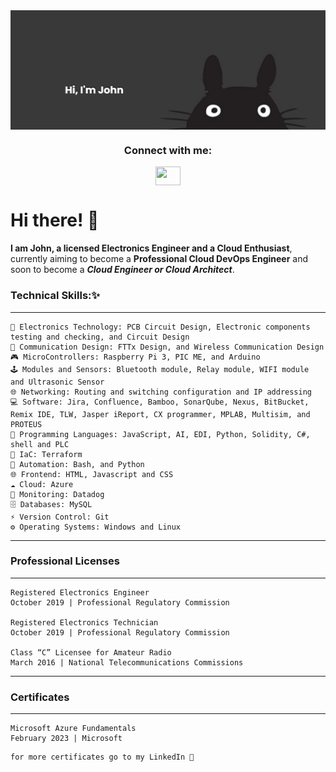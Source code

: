 <img align="center" alt="Coding" width="1000" src="Totoro.png">
<h3 align="center">Connect with me:</h3>
<p align="center">
<a href="https://www.linkedin.com/in/delarosajohnd/" target="blank"><img align="center" src="https://cdn.jsdelivr.net/npm/simple-icons@3.0.1/icons/linkedin.svg" alt="" height="30" width="40" /></a>


# Hi there! 👋

**I am John, a licensed Electronics Engineer and a Cloud Enthusiast**, currently aiming to become a **Professional Cloud DevOps Engineer** and soon to become a ***Cloud Engineer or Cloud Architect***.

### Technical Skills:✨
-----------------------------------------------------------------------------------------------------------------------------------------------------------------------
	🧠 Electronics Technology: PCB Circuit Design, Electronic components testing and checking, and Circuit Design
	📡 Communication Design: FTTx Design, and Wireless Communication Design
	🎮 MicroControllers: Raspberry Pi 3, PIC ME, and Arduino
	🕹 Modules and Sensors: Bluetooth module, Relay module, WIFI module and Ultrasonic Sensor
	🌐 Networking: Routing and switching configuration and IP addressing
	💻 Software: Jira, Confluence, Bamboo, SonarQube, Nexus, BitBucket, Remix IDE, TLW, Jasper iReport, CX programmer, MPLAB, Multisim, and PROTEUS
	📝 Programming Languages: JavaScript, AI, EDI, Python, Solidity, C#, shell and PLC
	🧱 IaC: Terraform
	🤖 Automation: Bash, and Python
	🌐 Frontend: HTML, Javascript and CSS
	☁ Cloud: Azure
	📱 Monitoring: Datadog
	🗄 Databases: MySQL
	⚡ Version Control: Git
	⚙️ Operating Systems: Windows and Linux
-----------------------------------------------------------------------------------------------------------------------------------------------------------------------
### Professional Licenses 
-----------------------------------------------------------------------------------------------------------------------------------------------------------------------
	Registered Electronics Engineer
	October 2019 | Professional Regulatory Commission

	Registered Electronics Technician
	October 2019 | Professional Regulatory Commission    

	Class “C” Licensee for Amateur Radio
	March 2016 | National Telecommunications Commissions         



-----------------------------------------------------------------------------------------------------------------------------------------------------------------------
### Certificates
-----------------------------------------------------------------------------------------------------------------------------------------------------------------------
	
	Microsoft Azure Fundamentals
	February 2023 | Microsoft
```	
for more certificates go to my LinkedIn 🤖
```	
	
